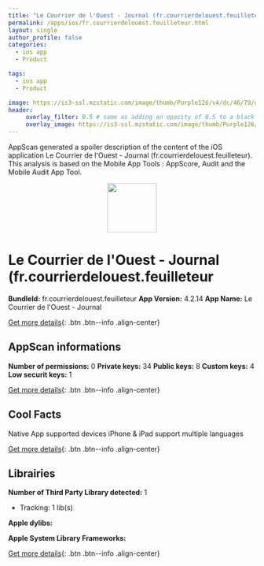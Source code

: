 ```yaml
---
title: "Le Courrier de l'Ouest - Journal (fr.courrierdelouest.feuilleteur)"
permalink: /apps/ios/fr.courrierdelouest.feuilleteur.html
layout: single
author_profile: false
categories: 
  - ios app 
  - Product 

tags: 
  - ios app 
  - Product 

image: https://is3-ssl.mzstatic.com/image/thumb/Purple126/v4/dc/46/79/dc46791d-c33f-9ddc-4ac7-75c908aaba41/AppIcon-1x_U007emarketing-0-6-0-0-85-220.png/512x512bb.jpg
header: 
     overlay_filter: 0.5 # same as adding an opacity of 0.5 to a black background
     overlay_image: https://is3-ssl.mzstatic.com/image/thumb/Purple126/v4/dc/46/79/dc46791d-c33f-9ddc-4ac7-75c908aaba41/AppIcon-1x_U007emarketing-0-6-0-0-85-220.png/512x512bb.jpg
---
```

AppScan generated a spoiler description of the content of the iOS application Le Courrier de l'Ouest - Journal (fr.courrierdelouest.feuilleteur). This analysis is based on the Mobile App Tools : AppScore, Audit and the Mobile Audit App Tool.

  
  
<div style="text-align: center;"><img src="https://is3-ssl.mzstatic.com/image/thumb/Purple126/v4/dc/46/79/dc46791d-c33f-9ddc-4ac7-75c908aaba41/AppIcon-1x_U007emarketing-0-6-0-0-85-220.png/512x512bb.jpg" width="100" height="100"></div>  
  
# Le Courrier de l'Ouest - Journal (fr.courrierdelouest.feuilleteur

**BundleId:** fr.courrierdelouest.feuilleteur
**App Version:** 4.2.14
**App Name:** Le Courrier de l'Ouest - Journal


[Get more details](/pricing.html){: .btn .btn--info .align-center}  
  
## AppScan informations 

**Number of permissions:** 0
**Private keys:** 34
**Public keys:** 8
**Custom keys:** 4
**Low securit keys:** 1
  
[Get more details](/pricing.html){: .btn .btn--info .align-center}

## Cool Facts

Native App
supported devices iPhone & iPad
support multiple languages
  
[Get more details](/pricing.html){: .btn .btn--info .align-center}

## Librairies 
**Number of Third Party Library detected:** 1
- Tracking: 1 lib(s)

**Apple dylibs:**


**Apple System Library Frameworks:**


  
[Get more details](/pricing.html){: .btn .btn--info .align-center}


